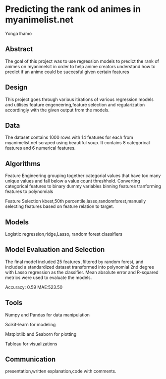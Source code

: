 # Predicting the rank od animes in myanimelist.net
Yonga lhamo

## Abstract

The goal of this project was to use regression models to predict the rank of animes on myanimelsit in order to help anime creators understand how to predict if an anime could be succesful given certain features

## Design

This project goes through various itirations of various regression models and utilises feature engeneering,feature selection and regularization accordingly with the given output from the models.

## Data

The dataset contains 1000 rows  with 14 features for each from myanimelist.net scraped using beautiful soup. It contains 8 categorical features and 6 numerical features.

## Algorithms

Feature Engineering
grouping together categorial values that have too many unique values and fall below a value count threshhold.
Converting categorical features to binary dummy variables
binning features
tranforming features to polynomials

Feature Selection 
 kbest,50th percentile,lasso,randomforest,manually selecting features based on feature relation to target.


## Models

Logistic regression,ridge,Lasso, random forest classifiers

## Model Evaluation and Selection

The final model included 25 features ,filtered by random forest, and included a standardized dataset transformed into polynomial 2nd degree with Lasso regression as the classifier. Mean absolute error and R-squared metrics were used to evaluate the models.


Accuracy: 0.59
MAE:523.50


## Tools

Numpy and Pandas for data manipulation

Scikit-learn for modeling

Matplotlib and Seaborn for plotting

Tableau for visualizations

## Communication

presentation,written explanation,code with comments.
